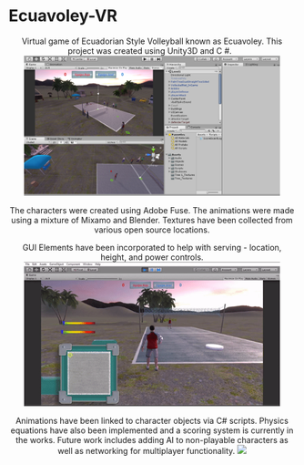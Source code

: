 # Ecuavoley-VR

<p align="center">
Virtual game of Ecuadorian Style Volleyball known as Ecuavoley. This project was created using Unity3D and C #.  
&nbsp;
  <img src="https://github.com/moonbeam5115/Ecuavoley-VR/blob/main/img/UnityGUI.JPG" width="450">
</p>


<p align="center">
The characters were created using Adobe Fuse. The animations were made using a mixture of Mixamo and Blender.
Textures have been collected from various open source locations.

<p align="center">
GUI Elements have been incorporated to help with serving - location, height, and power controls.  

  <img src="https://github.com/moonbeam5115/Ecuavoley-VR/blob/main/img/serveGIF.gif" width="450">
</p>

<p align="center">
Animations have been linked to character objects via C# scripts. Physics equations have also been implemented  
and a scoring system is currently in the works. Future work includes adding AI to non-playable characters as  
well as networking for multiplayer functionality.  

  <img src="https://github.com/moonbeam5115/Ecuavoley-VR/blob/main/img/walkingGIF.gif" width="450">
</p>
